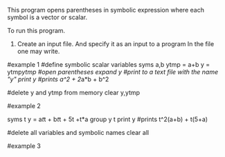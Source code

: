 This program opens parentheses in symbolic expression where each symbol is a vector or scalar.

To run this program.
1) Create an input file. And specify it as an input to a program
In the file one may write.

#example 1
#define symbolic scalar variables
syms a,b
ytmp = a+b
y = ytmp*ytmp
#open parentheses
expand y
#print to a text file with the name "y"
print y
#prints a^2 + 2*a*b + b^2


#delete y and ytmp from memory
clear y,ytmp

#example 2

syms t
y = a*t*t + b*t*t + 5t +t*a
group y t
print y
#prints t^2(a+b) + t(5+a)

#delete all variables and symbolic names
clear all



#example 3


